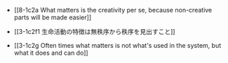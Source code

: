 - [[8-1c2a What matters is the creativity per se, because non-creative parts will be made easier]]

- [[3-1c2f1 生命活動の特徴は無秩序から秩序を見出すこと]]
- [[3-1c2g Often times what matters is not what's used in the system, but what it does and can do]]

